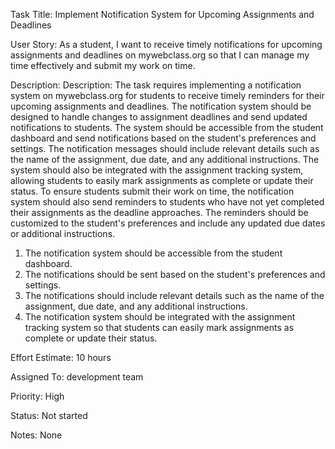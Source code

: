 Task Title: Implement Notification System for Upcoming Assignments and Deadlines

User Story: As a student, I want to receive timely notifications for upcoming assignments and deadlines on mywebclass.org so that I can manage my time effectively and submit my work on time.


Description: Description: The task requires implementing a notification system on mywebclass.org for students to receive timely reminders for their upcoming assignments and deadlines. The notification system should be designed to handle changes to assignment deadlines and send updated notifications to students. The system should be accessible from the student dashboard and send notifications based on the student's preferences and settings.
                          The notification messages should include relevant details such as the name of the assignment, due date, and any additional instructions. The system should also be integrated with the assignment tracking system, allowing students to easily mark assignments as complete or update their status.
                           To ensure students submit their work on time, the notification system should also send reminders to students who have not yet completed their assignments as the deadline approaches. The reminders should be customized to the student's preferences and include any updated due dates or additional instructions.
               
1. The notification system should be accessible from the student dashboard.
2. The notifications should be sent based on the student's preferences and settings.
3. The notifications should include relevant details such as the name of the assignment, due date, and any additional instructions.
4. The notification system should be integrated with the assignment tracking system so that students can easily mark assignments as complete or update their status.

Effort Estimate: 10 hours

Assigned To: development team

Priority: High

Status: Not started

Notes: None